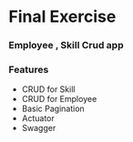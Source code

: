 # Final Exercise
### Employee , Skill Crud app



### Features

- CRUD for Skill 
- CRUD for Employee
- Basic Pagination
- Actuator
- Swagger 

